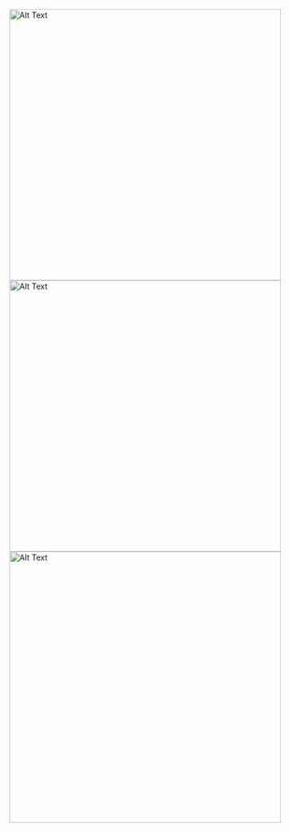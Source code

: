 <img src="https://github.com/lexiskernel/planetary_photography/blob/main/moon_moon_ring_planets.jpg" alt="Alt Text" width="485" height="485">

<img src="https://github.com/lexiskernel/planetary_photography/blob/main/moon_moon_ring_planets.jpg" alt="Alt Text" width="485" height="485">

<img src="https://github.com/lexiskernel/planetary_photography/blob/main/planets_pleiades.jpg" alt="Alt Text" width="485" height="485">
